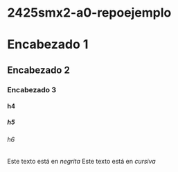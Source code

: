 # 2425smx2-a0-repoejemplo

# Encabezado 1
## Encabezado 2
### Encabezado 3
#### h4
##### h5
###### h6

Este texto está en *negrita*
Este texto está en _cursiva_